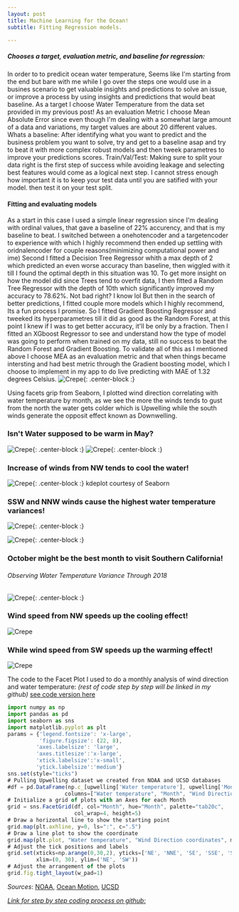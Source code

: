 ```yaml
---
layout: post
title: Machine Learning for the Ocean!
subtitle: Fitting Regression models.

---
```

##### Chooses a target, evaluation metric, and baseline for regression:
In order to to predicit ocean water temperature, Seems like I'm starting from the end but bare with me while I go over the steps 
one would use in a busines scenario to get valuable insights and predictions to solve an issue, or improve a process by using insights
and predictions that would beat baseline. 
As a target  I choose Water Temperature from the data set provided in my previous post! As an evaluation Metric I choose Mean Absolute
Error since even though I'm dealing with a somewhat large amount of a data and variations, my target values are about 20 different values.
Whats a baseline: After identifying what you want to predict and the business problem you want to solve, try and get to a baseline
asap and try to beat it with more complex robust models and then tweek parametres to improve your predictions scores.
Train/Val/Test: Making sure to split your data right is the first step of success while avoiding leakage and selecting best features
would come as a logical next step. I cannot stress enough how important it is to keep your test data until you are satified with your model.
then test it on your test split.


#### Fitting and evaluating models
As a start in this case I used a simple linear regression since I'm dealing with ordinal values, that gave a baseline of 22% 
accurency, and that is my baseline to beat.
I switched between a onehotencoder and a targetencoder to experience with which I highly recommend then ended up settling with oridnalencoder for couple
reasons(minimizing computational power and ime)
Second I fitted a Decision Tree Regressor whith a max depth of 2 which predicted an even worse accuracy than baseline, then wiggled with it till I found the optimal depth in this situation was 10.
To get more insight on how the model did since Trees tend to overfit data, I then fitted a Random Tree Regressor with the depth of 10th which significantly improved my accuracy to 78.62%. Not bad right? I know lol
But then in the search of better predictions, I fitted couple more models which I highly recommend, Its a fun process I promise.
So I fitted Gradient Boosting Regressor and tweeked its hyperparametres till it did as good as the Random Forest, at this point I knew if I was to get better accuracy, it'll be only by a fraction. 
Then I fitted an XGboost Regressor to see and understand how the type of model was going to perform when trained on my data, still no success to beat the Random Forest and Gradient Boosting.
To validate all of this as I mentioned above I choose MEA as an evaluation metric and that when things became intersting and had best metric through the Gradient boosting model, which I choose to implement in my app to do live predicting with MAE of 1.32 degrees Celsius.
![Crepe](/img/winddirwatertempbars.png){: .center-block :}



Using facets grip from Seaborn, I plotted wind direction correlating with water temperature by month, as we see the more the winds tends to gust from the north the water gets colder which is Upwelling while the south winds generate the opposit effect known as Downwelling. 

### Isn't Water supposed to be warm in May? ###
![Crepe](/img/year1seaborn.jpg){: .center-block :}
![Crepe](/img/seaboaryear2.jpg){: .center-block :}

 

### Increase of winds from NW tends to cool the water! ###
![Crepe](/img/kdeplotseabornwindwatta.jpg){: .center-block :}
kdeplot courtesy of Seaborn

### SSW and NNW winds cause the highest water temperature variances! ###
![Crepe](/img/nnw.jpg){: .center-block :}

![Crepe](/img/ssw.jpg){: .center-block :}

### October might be the best month to visit Southern California! ### 
###### Observing Water Temperature Variance Through 2018 ####### 
![Crepe](/img/seaborn%20plot.jpg){: .center-block :}

### Wind speed from NW speeds up the cooling effect!
![Crepe](/img/southwindspee.jpg)

### While wind speed from SW speeds up the warming effect!
![Crepe](/img/north%20windspeed.jpg)

The code to the Facet Plot I used to do a monthly analysis of wind direction and water temperature:
_(rest of code step by step will be linked in my github)_
[see code version here](https://github.com/MehdiKhiatiDS/DS-Unit-1-Build/blob/master/Project_Up_Welling!.ipynb)

```javascript
import numpy as np
import pandas as pd
import seaborn as sns
import matplotlib.pyplot as plt
params = {'legend.fontsize': 'x-large',
          'figure.figsize': (22, 8),
         'axes.labelsize': 'large',
         'axes.titlesize':'x-large',
         'xtick.labelsize':'x-small',
         'ytick.labelsize':'medium'}
sns.set(style="ticks")
# Pulling Upwelling dataset we created fron NOAA and UCSD databases
#df = pd.DataFrame(np.c_[upwelling['Water temperature'], upwelling['Month'], upwelling['Wind Direction coordinates']],
                  columns=["Water temperature", "Month", "Wind Direction coordinates"])
# Initialize a grid of plots with an Axes for each Month
grid = sns.FacetGrid(df, col="Month", hue="Month", palette="tab20c",
                     col_wrap=4, height=5)
# Draw a horizontal line to show the starting point
grid.map(plt.axhline, y=0, ls=":", c=".5")
# Draw a line plot to show the coordinate
grid.map(plt.plot, "Water temperature", "Wind Direction coordinates", marker="o")
# Adjust the tick positions and labels
grid.set(xticks=np.arange(0,30,2), yticks=['NE', 'NNE', 'SE', 'SSE', 'SSW', 'SW', 'NW', 'NNW'],
         xlim=(0, 30), ylim=('NE', 'SW'))
# Adjust the arrangement of the plots
grid.fig.tight_layout(w_pad=1)
```

_Sources_: [NOAA](https://www.ndbc.noaa.gov), [Ocean Motion](https://www.oceanmotion.org), [UCSD](https://ucsd.edu)

[_Link for step by step coding process on github:_](https://github.com/MehdiKhiatiDS/DS-Unit-1-Build/blob/master/Project_Up_Welling!.ipynb)






